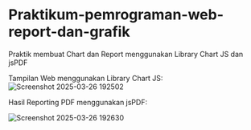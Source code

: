 # Praktikum-pemrograman-web-report-dan-grafik
Praktik membuat Chart dan Report menggunakan Library Chart JS dan jsPDF


Tampilan Web menggunakan Library Chart JS:
![Screenshot 2025-03-26 192502](https://github.com/user-attachments/assets/8334a242-5d4a-434a-8124-78cea3d62fee)

Hasil Reporting PDF menggunakan jsPDF:

![Screenshot 2025-03-26 192630](https://github.com/user-attachments/assets/bc461d43-59f4-46f7-9251-bcffd2b82026)

